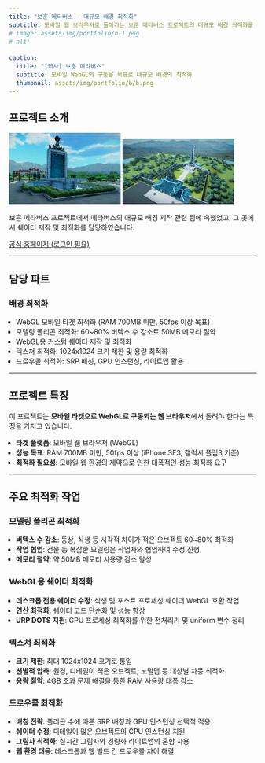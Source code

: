 ```yaml
---
title: "보훈 메타버스 - 대규모 배경 최적화"
subtitle: 모바일 웹 브라우저로 돌아가는 보훈 메타버스 프로젝트의 대규모 배경 최적화를 담당
# image: assets/img/portfolio/h-1.png
# alt: 

caption:
  title: "[회사] 보훈 메타버스"
  subtitle: 모바일 WebGL의 구동을 목표로 대규모 배경의 최적화
  thumbnail: assets/img/portfolio/b/b.png
---
```


## 프로젝트 소개

<div class="d-flex justify-content-center align-items-center gap-3 flex-nowrap">
  <img class="img-fluid" src="assets/img/portfolio/b/b-1.png" alt="" style="max-height: 300px; max-width: 45%; object-fit: contain; flex-shrink: 1;">
  <img class="img-fluid" src="assets/img/portfolio/b/b-2.png" alt="" style="max-height: 300px; max-width: 45%; object-fit: contain; flex-shrink: 1;">
</div>

보훈 메타버스 프로젝트에서 메타버스의 대규모 배경 제작 관련 팀에 속했었고, 그 곳에서 쉐이더 제작 및 최적화를 담당하였습니다.

<div class="project-links text-center mb-5">
  <a href="https://mpva.kr" target="_blank" class="section-subheading btn btn-outline-success m-2">
    <i class="fas fa-play"></i> 공식 홈페이지 (로그인 필요)
  </a>
</div>

-----

## 담당 파트

<div class="container">
  <div class="media mb-4 align-items-start text-left">
    <div class="media-body">
      <h3 class="text-left">배경 최적화</h3>
      <ul class="text-left mb-1" style="padding-left:1em;">
        <li>
          WebGL 모바일 타겟 최적화 (RAM 700MB 미만, 50fps 이상 목표)
        </li>
        <li class="mt-2">
          모델링 폴리곤 최적화: 60~80% 버텍스 수 감소로 50MB 메모리 절약
        </li>
        <li class="mt-2">
          WebGL용 커스텀 쉐이더 제작 및 최적화
        </li>
        <li class="mt-2">
          텍스쳐 최적화: 1024x1024 크기 제한 및 용량 최적화
        </li>
        <li class="mt-2">
          드로우콜 최적화: SRP 배칭, GPU 인스턴싱, 라이트맵 활용
        </li>
      </ul>
    </div>
  </div>
</div>

-----

## 프로젝트 특징

이 프로젝트는 **모바일 타겟으로 WebGL로 구동되는 웹 브라우저**에서 돌려야 한다는 특징을 가지고 있습니다.

<ul class="text-left mb-1" style="padding-left:1em;">
  <li>
    <b>타겟 플랫폼</b>: 모바일 웹 브라우저 (WebGL)
  </li>
  <li class="mt-2">
    <b>성능 목표</b>: RAM 700MB 미만, 50fps 이상 (iPhone SE3, 갤럭시 플립3 기준)
  </li>
  <li class="mt-2">
    <b>최적화 필요성</b>: 모바일 웹 환경의 제약으로 인한 대폭적인 성능 최적화 요구
  </li>
</ul>

-----

## 주요 최적화 작업

<div class="container">
  <div class="media mb-4 align-items-start text-left">
    <div class="media-body">
      <h3 class="text-left">모델링 폴리곤 최적화</h3>
      <ul class="text-left mb-1" style="padding-left:1em;">
        <li>
          <b>버텍스 수 감소</b>: 동상, 식생 등 시각적 차이가 적은 오브젝트 60~80% 최적화
        </li>
        <li class="mt-2">
          <b>작업 협업</b>: 건물 등 복잡한 모델링은 작업자와 협업하여 수정 진행
        </li>
        <li class="mt-2">
          <b>메모리 절약</b>: 약 50MB 메모리 사용량 감소 달성
        </li>
      </ul>
    </div>
  </div>

  <div class="media mb-4 align-items-start text-left">
    <div class="media-body">
      <h3 class="text-left">WebGL용 쉐이더 최적화</h3>
      <ul class="text-left mb-1" style="padding-left:1em;">
        <li>
          <b>데스크톱 전용 쉐이더 수정</b>: 식생 및 포스트 프로세싱 쉐이더 WebGL 호환 작업
        </li>
        <li class="mt-2">
          <b>연산 최적화</b>: 쉐이더 코드 단순화 및 성능 향상
        </li>
        <li class="mt-2">
          <b>URP DOTS 지원</b>: GPU 프로세싱 최적화를 위한 전처리기 및 uniform 변수 정리
        </li>
      </ul>
    </div>
  </div>

  <div class="media mb-4 align-items-start text-left">
    <div class="media-body">
      <h3 class="text-left">텍스쳐 최적화</h3>
      <ul class="text-left mb-1" style="padding-left:1em;">
        <li>
          <b>크기 제한</b>: 최대 1024x1024 크기로 통일
        </li>
        <li class="mt-2">
          <b>선별적 압축</b>: 원경, 디테일이 적은 오브젝트, 노멀맵 등 대상별 차등 최적화
        </li>
        <li class="mt-2">
          <b>용량 절약</b>: 4GB 초과 문제 해결을 통한 RAM 사용량 대폭 감소
        </li>
      </ul>
    </div>
  </div>

  <div class="media mb-4 align-items-start text-left">
    <div class="media-body">
      <h3 class="text-left">드로우콜 최적화</h3>
      <ul class="text-left mb-1" style="padding-left:1em;">
        <li>
          <b>배칭 전략</b>: 폴리곤 수에 따른 SRP 배칭과 GPU 인스턴싱 선택적 적용
        </li>
        <li class="mt-2">
          <b>쉐이더 수정</b>: 디테일이 많은 오브젝트의 GPU 인스턴싱 지원
        </li>
        <li class="mt-2">
          <b>그림자 최적화</b>: 실시간 그림자와 경량화 라이트맵의 혼합 사용
        </li>
        <li class="mt-2">
          <b>웹 환경 대응</b>: 데스크톱과 웹 빌드 간 드로우콜 차이 해결
        </li>
      </ul>
    </div>
  </div>
</div>